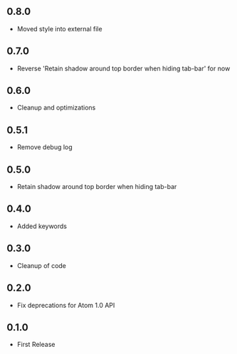 ## 0.8.0
* Moved style into external file

## 0.7.0
* Reverse 'Retain shadow around top border when hiding tab-bar' for now

## 0.6.0
* Cleanup and optimizations

## 0.5.1
* Remove debug log

## 0.5.0
* Retain shadow around top border when hiding tab-bar

## 0.4.0
* Added keywords

## 0.3.0
* Cleanup of code

## 0.2.0
* Fix deprecations for Atom 1.0 API

## 0.1.0
* First Release
